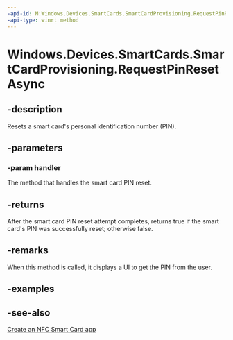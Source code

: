 ----api-id: M:Windows.Devices.SmartCards.SmartCardProvisioning.RequestPinResetAsync(Windows.Devices.SmartCards.SmartCardPinResetHandler)
-api-type: winrt method
---<!-- Method syntaxpublic Windows.Foundation.IAsyncOperation<bool> RequestPinResetAsync(Windows.Devices.SmartCards.SmartCardPinResetHandler handler)--># Windows.Devices.SmartCards.SmartCardProvisioning.RequestPinResetAsync## -descriptionResets a smart card's personal identification number (PIN).## -parameters### -param handlerThe method that handles the smart card PIN reset.## -returnsAfter the smart card PIN reset attempt completes, returns true if the smart card's PIN was successfully reset; otherwise false.## -remarksWhen this method is called, it displays a UI to get the PIN from the user.## -examples## -see-also[Create an NFC Smart Card app](http://msdn.microsoft.com/library/26834a51-512b-485b-84c8-abf713787588)